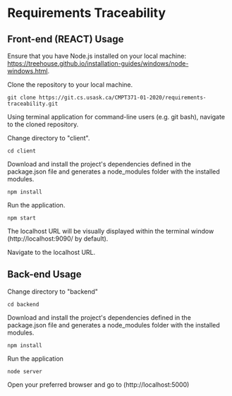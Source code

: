 # Requirements Traceability

## Front-end (REACT) Usage

Ensure that you have Node.js installed on your local machine: https://treehouse.github.io/installation-guides/windows/node-windows.html.

Clone the repository to your local machine.

`git clone https://git.cs.usask.ca/CMPT371-01-2020/requirements-traceability.git`

Using terminal application for command-line users (e.g. git bash), navigate to the cloned repository.

Change directory to "client".

`cd client`

Download and install the project's dependencies defined in the package.json file and generates a node_modules folder with the installed modules.

`npm install`

Run the application.

`npm start`

The localhost URL will be visually displayed within the terminal window (http://localhost:9090/ by default). 

Navigate to the localhost URL.

## Back-end Usage

Change directory to "backend" 

`cd backend`

Download and install the project's dependencies defined in the package.json file and generates a node_modules folder with the installed modules.

`npm install` 

Run the application 

`node server` 

Open your preferred browser and go to (http://localhost:5000)